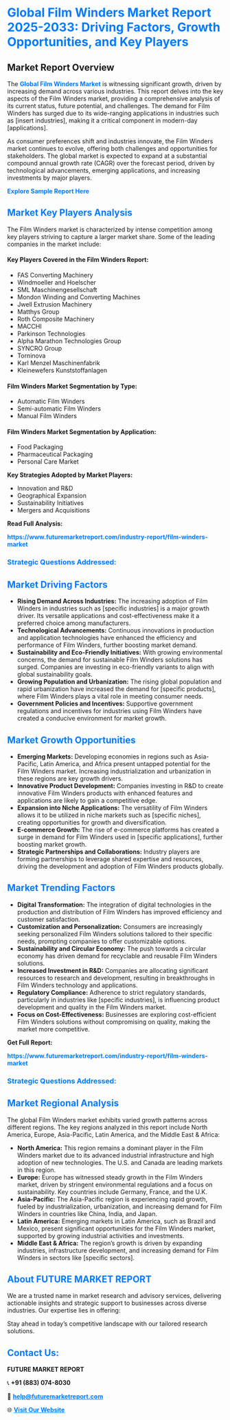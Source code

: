 <h1 style="color: #007BFF;">Global Film Winders Market Report 2025-2033: Driving Factors, Growth Opportunities, and Key Players</h1>

<section id="overview">
<h2>Market Report Overview</h2>
<p>The <a href="https://www.futuremarketreport.com/industry-report/film-winders-market" style="color: #007BFF; text-decoration: none;"><strong>Global Film Winders Market</strong></a> is witnessing significant growth, driven by increasing demand across various industries. This report delves into the key aspects of the Film Winders market, providing a comprehensive analysis of its current status, future potential, and challenges. The demand for Film Winders has surged due to its wide-ranging applications in industries such as [insert industries], making it a critical component in modern-day [applications].</p>
<p>As consumer preferences shift and industries innovate, the Film Winders market continues to evolve, offering both challenges and opportunities for stakeholders. The global market is expected to expand at a substantial compound annual growth rate (CAGR) over the forecast period, driven by technological advancements, emerging applications, and increasing investments by major players.</p>
</section>

<section id="overview">
<p><a href="https://www.futuremarketreport.com/request-sample/reportId=52282" style="color: #007BFF; text-decoration: none;"><strong>Explore Sample Report Here</strong></a></p>
</section>

<section id="key-players">
<h2 style="color: #007BFF;">Market Key Players Analysis</h2>
<p>The Film Winders market is characterized by intense competition among key players striving to capture a larger market share. Some of the leading companies in the market include:</p>
<h4>Key Players Covered in the Film Winders Report:</h4>
<ul><li>FAS Converting Machinery</li><li>Windmoeller and Hoelscher</li><li>SML Maschinengesellschaft</li><li>Mondon Winding and Converting Machines</li><li>Jwell Extrusion Machinery</li><li>Matthys Group</li><li>Roth Composite Machinery</li><li>MACCHI</li><li>Parkinson Technologies</li><li>Alpha Marathon Technologies Group</li><li>SYNCRO Group</li><li>Torninova</li><li>Karl Menzel Maschinenfabrik</li><li>Kleinewefers Kunststoffanlagen</li></ul>
<h4>Film Winders Market Segmentation by Type:</h4>
<ul><li>Automatic Film Winders</li><li>Semi-automatic Film Winders</li><li>Manual Film Winders</li></ul>

<h4>Film Winders Market Segmentation by Application:</h4>
<ul><li>Food Packaging</li><li>Pharmaceutical Packaging</li><li>Personal Care Market</li></ul>
<p><strong>Key Strategies Adopted by Market Players:</strong></p>
<ul>
<li>Innovation and R&D</li>
<li>Geographical Expansion</li>
<li>Sustainability Initiatives</li>
<li>Mergers and Acquisitions</li>
</ul>
</section>

<section>
<p><strong>Read Full Analysis: </strong></p><a href="https://www.futuremarketreport.com/industry-report/film-winders-market" style="color: #007BFF; text-decoration: none;"><strong>https://www.futuremarketreport.com/industry-report/film-winders-market</strong></a>
<h3 style="color: #007BFF;">Strategic Questions Addressed:</h3>
</section>

<section id="driving-factors">
<h2 style="color: #007BFF;">Market Driving Factors</h2>
<ul>
<li><strong>Rising Demand Across Industries:</strong> The increasing adoption of Film Winders in industries such as [specific industries] is a major growth driver. Its versatile applications and cost-effectiveness make it a preferred choice among manufacturers.</li>
<li><strong>Technological Advancements:</strong> Continuous innovations in production and application technologies have enhanced the efficiency and performance of Film Winders, further boosting market demand.</li>
<li><strong>Sustainability and Eco-Friendly Initiatives:</strong> With growing environmental concerns, the demand for sustainable Film Winders solutions has surged. Companies are investing in eco-friendly variants to align with global sustainability goals.</li>
<li><strong>Growing Population and Urbanization:</strong> The rising global population and rapid urbanization have increased the demand for [specific products], where Film Winders plays a vital role in meeting consumer needs.</li>
<li><strong>Government Policies and Incentives:</strong> Supportive government regulations and incentives for industries using Film Winders have created a conducive environment for market growth.</li>
</ul>
</section>

<section id="growth-opportunities">
<h2 style="color: #007BFF;">Market Growth Opportunities</h2>
<ul>
<li><strong>Emerging Markets:</strong> Developing economies in regions such as Asia-Pacific, Latin America, and Africa present untapped potential for the Film Winders market. Increasing industrialization and urbanization in these regions are key growth drivers.</li>
<li><strong>Innovative Product Development:</strong> Companies investing in R&D to create innovative Film Winders products with enhanced features and applications are likely to gain a competitive edge.</li>
<li><strong>Expansion into Niche Applications:</strong> The versatility of Film Winders allows it to be utilized in niche markets such as [specific niches], creating opportunities for growth and diversification.</li>
<li><strong>E-commerce Growth:</strong> The rise of e-commerce platforms has created a surge in demand for Film Winders used in [specific applications], further boosting market growth.</li>
<li><strong>Strategic Partnerships and Collaborations:</strong> Industry players are forming partnerships to leverage shared expertise and resources, driving the development and adoption of Film Winders products globally.</li>
</ul>
</section>

<section id="trending-factors">
<h2 style="color: #007BFF;">Market Trending Factors</h2>
<ul>
<li><strong>Digital Transformation:</strong> The integration of digital technologies in the production and distribution of Film Winders has improved efficiency and customer satisfaction.</li>
<li><strong>Customization and Personalization:</strong> Consumers are increasingly seeking personalized Film Winders solutions tailored to their specific needs, prompting companies to offer customizable options.</li>
<li><strong>Sustainability and Circular Economy:</strong> The push towards a circular economy has driven demand for recyclable and reusable Film Winders solutions.</li>
<li><strong>Increased Investment in R&D:</strong> Companies are allocating significant resources to research and development, resulting in breakthroughs in Film Winders technology and applications.</li>
<li><strong>Regulatory Compliance:</strong> Adherence to strict regulatory standards, particularly in industries like [specific industries], is influencing product development and quality in the Film Winders market.</li>
<li><strong>Focus on Cost-Effectiveness:</strong> Businesses are exploring cost-efficient Film Winders solutions without compromising on quality, making the market more competitive.</li>
</ul>
</section>

<section>
<p><strong>Get Full Report: </strong></p><a href="https://www.futuremarketreport.com/industry-report/film-winders-market" style="color: #007BFF; text-decoration: none;"><strong>https://www.futuremarketreport.com/industry-report/film-winders-market</strong></a>
<h3 style="color: #007BFF;">Strategic Questions Addressed:</h3>
</section>


<section id="regional-analysis">
<h2 style="color: #007BFF;">Market Regional Analysis</h2>
<p>The global Film Winders market exhibits varied growth patterns across different regions. The key regions analyzed in this report include North America, Europe, Asia-Pacific, Latin America, and the Middle East & Africa:</p>
<ul>
<li><strong>North America:</strong> This region remains a dominant player in the Film Winders market due to its advanced industrial infrastructure and high adoption of new technologies. The U.S. and Canada are leading markets in this region.</li>
<li><strong>Europe:</strong> Europe has witnessed steady growth in the Film Winders market, driven by stringent environmental regulations and a focus on sustainability. Key countries include Germany, France, and the U.K.</li>
<li><strong>Asia-Pacific:</strong> The Asia-Pacific region is experiencing rapid growth, fueled by industrialization, urbanization, and increasing demand for Film Winders in countries like China, India, and Japan.</li>
<li><strong>Latin America:</strong> Emerging markets in Latin America, such as Brazil and Mexico, present significant opportunities for the Film Winders market, supported by growing industrial activities and investments.</li>
<li><strong>Middle East & Africa:</strong> The region’s growth is driven by expanding industries, infrastructure development, and increasing demand for Film Winders in sectors like [specific sectors].</li>
</ul>
</section>

<footer>
<h2 style="color: #007BFF;">About FUTURE MARKET REPORT</h2>
<p>We are a trusted name in market research and advisory services, delivering actionable insights and strategic support to businesses across diverse industries. Our expertise lies in offering:</p>

<p>Stay ahead in today’s competitive landscape with our tailored research solutions.</p>

<h2 style="color: #007BFF;">Contact Us:</h2>
<p><strong>FUTURE MARKET REPORT</strong></p>
<p>📞 <strong>+91 (883) 074-8030</strong></p>
<p>📧 <strong><a href="mailto:help@futuremarketreport.com" style="color: #007BFF;">help@futuremarketreport.com</a></strong></p>
<p>🌐 <strong><a href="https://www.futuremarketreport.com/" style="color: #007BFF;">Visit Our Website</a></strong></p>
</footer>